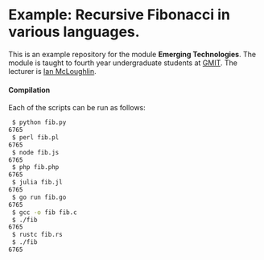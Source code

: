 # Example: Recursive Fibonacci in various languages.

This is an example repository for the module **Emerging Technologies**.
The module is taught to fourth year undergraduate students at [GMIT](http://www.gmit.ie).
The lecturer is [Ian McLoughlin](https://ianmcloughlin.github.io).

#### Compilation
Each of the scripts can be run as follows:
```bash
 $ python fib.py
6765
 $ perl fib.pl 
6765
 $ node fib.js 
6765
 $ php fib.php 
6765
 $ julia fib.jl 
6765
 $ go run fib.go
6765
 $ gcc -o fib fib.c
 $ ./fib
6765
 $ rustc fib.rs 
 $ ./fib
6765
```
